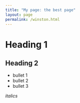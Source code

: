 ```yaml
---
title: "My page: the best page"
layout: page
permalink: /winston.html
---
```


# Heading 1

## Heading 2

- bullet 1
- bullet 2
- bullet 3

*italics*
